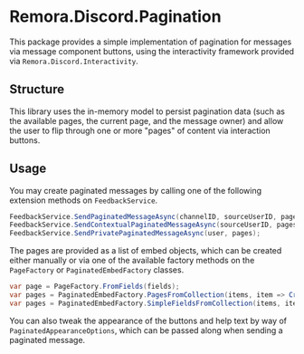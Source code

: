 Remora.Discord.Pagination
=========================

This package provides a simple implementation of pagination for messages via 
message component buttons, using the interactivity framework provided via 
`Remora.Discord.Interactivity`.

## Structure
This library uses the in-memory model to persist pagination data (such as the
available pages, the current page, and the message owner) and allow the user to
flip through one or more "pages" of content via interaction buttons.

## Usage
You may create paginated messages by calling one of the following extension
methods on `FeedbackService`.

```c#
FeedbackService.SendPaginatedMessageAsync(channelID, sourceUserID, pages);
FeedbackService.SendContextualPaginatedMessageAsync(sourceUserID, pages);
FeedbackService.SendPrivatePaginatedMessageAsync(user, pages);
```

The pages are provided as a list of embed objects, which can be created either 
manually or via one of the available factory methods on the `PageFactory` or 
`PaginatedEmbedFactory` classes.

```c#
var page = PageFactory.FromFields(fields);
var pages = PaginatedEmbedFactory.PagesFromCollection(items, item => CreateEmbedFromItem(item));
var pages = PaginatedEmbedFactory.SimpleFieldsFromCollection(items, item => item.FieldTitle, item => item.FieldValue);
```

You can also tweak the appearance of the buttons and help text by way of 
`PaginatedAppearanceOptions`, which can be passed along when sending a paginated
message.
